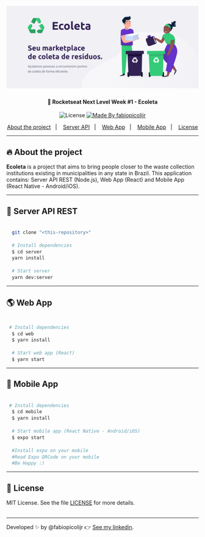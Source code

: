 <h1 align="center"><img src="https://github.com/fabiopicolijr/nlw-01-web/blob/9277bde024b7eb3d062acf10198ff4970309f1b7/src/assets/banner.png"></h1>

<h4 align="center">
  🚀 Rocketseat Next Level Week #1 - Ecoleta
</h4>

<p align="center">
  <img alt="License" src="https://img.shields.io/static/v1?label=license&message=MIT&color=282A36">

  <a href="https://github.com/fabiopicolijr">
    <img alt="Made By fabiopicolijr" title="Made By fabiopicolijr" src="https://img.shields.io/badge/made%20by-fabiopicolijr-34CB79" alt="Made by fabiopicolijr" />
  <a>
</p>

<p align="center">
  <a href="#fire-about-the-project">About the project</a>&nbsp;&nbsp;&nbsp;|&nbsp;&nbsp;&nbsp;
  <a href="#electric_plug-server-api-rest">Server API</a>&nbsp;&nbsp;&nbsp;|&nbsp;&nbsp;&nbsp;
  <a href="#earth_americas-web-app">Web App</a>&nbsp;&nbsp;&nbsp;|&nbsp;&nbsp;&nbsp;
  <a href="#iphone-mobile-app">Mobile App</a>&nbsp;&nbsp;&nbsp;|&nbsp;&nbsp;&nbsp;
  <a href="#memo-license">License</a>
</p>

---

##  :fire: About the project

<p>
  <b>Ecoleta</b> is a project that aims to bring people closer to the waste collection institutions existing in municipalities in any state in Brazil. This application contains: Server API REST (Node.js), Web App (React) and Mobile App (React Native - Android/iOS).
</p>

---

##  :electric_plug: Server API REST

```bash

  git clone "<this-repository>"

  # Install dependencies
  $ cd server
  yarn install

  # Start server
  yarn dev:server

```

---

##  :earth_americas: Web App

```bash

 # Install dependencies
  $ cd web
  $ yarn install

  # Start web app (React)
  $ yarn start

```

---

##  :iphone: Mobile App

```bash

 # Install dependencies
  $ cd mobile
  $ yarn install

  # Start mobile app (React Native - Android/iOS)
  $ expo start

  #Install expo on your mobile
  #Read Expo QRCode on your mobile
  #Be Happy :)

```
---

## :memo: License

MIT License. See the file [LICENSE](LICENSE.md) for more details.
<br />
<br />

---

Developed :sparkles: by @fabiopicolijr :point_right: [See my linkedin](http://www.linkedin.com/in/fabiopicolijr).

